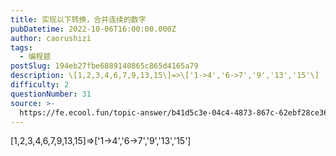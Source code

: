 ```yaml
---
title: 实现以下转换，合并连续的数字
pubDatetime: 2022-10-06T16:00:00.000Z
author: caorushizi
tags:
  - 编程题
postSlug: 194eb27fbe6889140865c865d4165a79
description: \[1,2,3,4,6,7,9,13,15\]=>\['1->4','6->7','9','13','15'\]
difficulty: 2
questionNumber: 31
source: >-
  https://fe.ecool.fun/topic-answer/b41d5c3e-04c4-4873-867c-62ebf28ce369?orderBy=updateTime&order=desc&tagId=26
---
```


\[1,2,3,4,6,7,9,13,15\]=>\['1->4','6->7','9','13','15'\]
